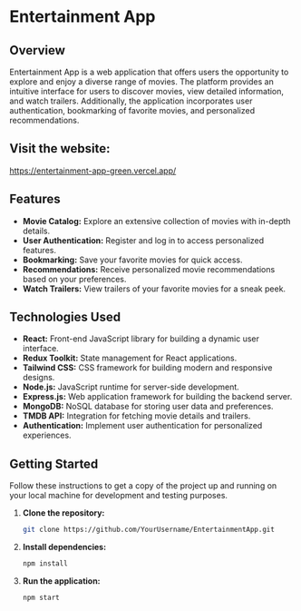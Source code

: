 # Entertainment App

## Overview

Entertainment App is a web application that offers users the opportunity to explore and enjoy a diverse range of movies. The platform provides an intuitive interface for users to discover movies, view detailed information, and watch trailers. Additionally, the application incorporates user authentication, bookmarking of favorite movies, and personalized recommendations.

## Visit the website:
   https://entertainment-app-green.vercel.app/

## Features

- **Movie Catalog:** Explore an extensive collection of movies with in-depth details.
- **User Authentication:** Register and log in to access personalized features.
- **Bookmarking:** Save your favorite movies for quick access.
- **Recommendations:** Receive personalized movie recommendations based on your preferences.
- **Watch Trailers:** View trailers of your favorite movies for a sneak peek.

## Technologies Used

- **React:** Front-end JavaScript library for building a dynamic user interface.
- **Redux Toolkit:** State management for React applications.
- **Tailwind CSS:** CSS framework for building modern and responsive designs.
- **Node.js:** JavaScript runtime for server-side development.
- **Express.js:** Web application framework for building the backend server.
- **MongoDB:** NoSQL database for storing user data and preferences.
- **TMDB API:** Integration for fetching movie details and trailers.
- **Authentication:** Implement user authentication for personalized experiences.

## Getting Started

Follow these instructions to get a copy of the project up and running on your local machine for development and testing purposes.

1. **Clone the repository:**

   ```bash
   git clone https://github.com/YourUsername/EntertainmentApp.git

2. **Install dependencies:**
   ```bash
   npm install

3. **Run the application:**
   ```bash
   npm start
